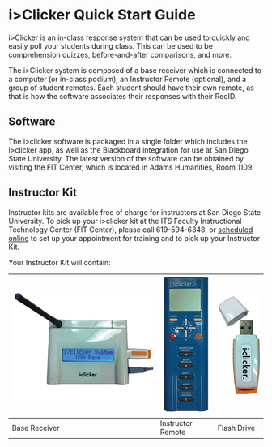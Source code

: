 # i>Clicker Quick Start Guide
i>Clicker is an in-class response system that can be used to quickly and easily poll your students during class. This can be used to be comprehension quizzes, before-and-after comparisons, and more.

The i>Clicker system is composed of a base receiver which is connected to a computer (or in-class podium), an Instructor Remote (optional), and a group of student remotes. Each student should have their own remote, as that is how the software associates their responses with their RedID.

## Software

The i>clicker software is packaged in a single folder which includes the i>clicker app, as well as the Blackboard integration for use at San Diego State University. The latest version of the software can be obtained by visiting the FIT Center, which is located in Adams Humanities, Room 1109.


## Instructor Kit

Instructor kits are available free of charge for instructors at San Diego State University. To pick up your i>clicker kit at the ITS Faculty Instructional Technology Center (FIT Center), please call 619-594-6348, or [scheduled online](https://fitcenter.acuityscheduling.com/schedule.php?appointmentType=1226211) to set up your appointment for training and to pick up your Instructor Kit.



Your Instructor Kit will contain:

| ![](images/baseOn.jpg) | ![](images/iclicker-base-2.png) | ![](images/clicker_USB.jpg) |
| -- | -- | -- |
| Base Receiver | Instructor Remote | Flash Drive |
